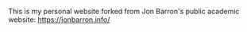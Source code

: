 This is my personal website forked from Jon Barron's public academic website: https://jonbarron.info/